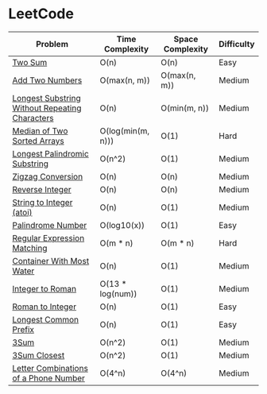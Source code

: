 # LeetCode

|Problem                                                                                                                                                   |Time Complexity                             |Space Complexity                           |Difficulty |
|----------------------------------------------------------------------------------------------------------------------------------------------------------|--------------------------------------------|-------------------------------------------|-----------|
|[Two Sum](https://github.com/datttrian/leetcode/tree/main/src/two-sum)                                                                                    |O(n)                                        |O(n)                                       |Easy       |
|[Add Two Numbers](https://github.com/datttrian/leetcode/tree/main/src/add-two-numbers)                                                                    |O(max(n, m))                                |O(max(n, m))                               |Medium     |
|[Longest Substring Without Repeating Characters](https://github.com/datttrian/leetcode/tree/main/src/longest-substring-without-repeating-characters)      |O(n)                                        |O(min(m, n))                               |Medium     |
|[Median of Two Sorted Arrays](https://github.com/datttrian/leetcode/tree/main/src/median-of-two-sorted-arrays)                                            |O(log(min(m, n)))                           |O(1)                                       |Hard       |
|[Longest Palindromic Substring](https://github.com/datttrian/leetcode/tree/main/src/longest-palindromic-substring)                                        |O(n^2)                                      |O(1)                                       |Medium     |
|[Zigzag Conversion](https://github.com/datttrian/leetcode/tree/main/src/zigzag-conversion)                                                                |O(n)                                        |O(n)                                       |Medium     |
|[Reverse Integer](https://github.com/datttrian/leetcode/tree/main/src/reverse-integer)                                                                    |O(n)                                        |O(n)                                       |Medium     |
|[String to Integer (atoi)](https://github.com/datttrian/leetcode/tree/main/src/string-to-integer-atoi)                                                    |O(n)                                        |O(1)                                       |Medium     |
|[Palindrome Number](https://github.com/datttrian/leetcode/tree/main/src/palindrome-number)                                                                |O(log10(x))                                 |O(1)                                       |Easy       |
|[Regular Expression Matching](https://github.com/datttrian/leetcode/tree/main/src/regular-expression-matching)                                            |O(m * n)                                    |O(m * n)                                   |Hard       |
|[Container With Most Water](https://github.com/datttrian/leetcode/tree/main/src/container-with-most-water)                                                |O(n)                                        |O(1)                                       |Medium     |
|[Integer to Roman](https://github.com/datttrian/leetcode/tree/main/src/integer-to-roman)                                                                  |O(13 * log(num))                            |O(1)                                       |Medium     |
|[Roman to Integer](https://github.com/datttrian/leetcode/tree/main/src/roman-to-integer)                                                                  |O(n)                                        |O(1)                                       |Easy       |
|[Longest Common Prefix](https://github.com/datttrian/leetcode/tree/main/src/longest-common-prefix)                                                        |O(n)                                        |O(1)                                       |Easy       |
|[3Sum](https://github.com/datttrian/leetcode/tree/main/src/3sum)                                                                                          |O(n^2)                                      |O(1)                                       |Medium     |
|[3Sum Closest](https://github.com/datttrian/leetcode/tree/main/src/3sum-closest)                                                                          |O(n^2)                                      |O(1)                                       |Medium     |
|[Letter Combinations of a Phone Number](https://github.com/datttrian/leetcode/tree/main/src/letter-combinations-of-a-phone-number)                        |O(4^n)                                      |O(4^n)                                     |Medium     |

<!-- |[Next Permutation](https://github.com/datttrian/leetcode/tree/main/src/longest-substring-without-repeating-characters)     |O(n)                                        |O(1)                                       | -->
